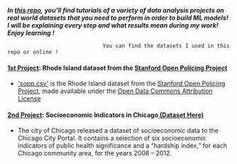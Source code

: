 <b><i>In <a href="https://github.com/JalalDlimi/Data-Analysis-Projects">this repo</a>, you'll find tutorials of a variety of data analysis projects on real world datasets that you need to perform in order to build ML models! I will be explaining every step and what results mean during my work! Enjoy learning !</i></b>

                                  You can find the datasets I used in this repo or online ! 


#### <a href="https://github.com/JalalDlimi/Data-Analysis-Projects/tree/master/Stanford%20Open%20Policing%20Project"> 1st Project</a>: Rhode Island dataset from the <a href="https://openpolicing.stanford.edu/">Stanford Open Policing Project</a>

* <a href="https://github.com/JalalDlimi/Data-Analysis-Projects/blob/master/Stanford%20Open%20Policing%20Project/sopp.csv">'sopp.csv'</a> is the Rhode Island dataset from the [Stanford Open Policing Project](https://openpolicing.stanford.edu/), made available under the [Open Data Commons Attribution License](https://opendatacommons.org/licenses/by/summary/)


#### <a href="https://github.com/JalalDlimi/Data-Analysis-Projects/tree/master/Socioeconomic%20Indicators%20in%20Chicago"> 2nd Project</a>: Socioeconomic Indicators in Chicago<a href="https://data.cityofchicago.org/Health-Human-Services/Census-Data-Selected-socioeconomic-indicators-in-C/kn9c-c2s2/"> (Dataset Here)</a>
* The city of Chicago released a dataset of socioeconomic data to the Chicago City Portal. It contains a selection of six socioeconomic indicators of public health significance and a “hardship index,” for each Chicago community area, for the years 2008 – 2012.



